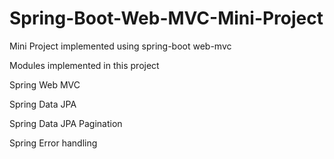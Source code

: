 # Spring-Boot-Web-MVC-Mini-Project
Mini Project implemented using spring-boot web-mvc

Modules implemented in this project

Spring Web MVC

Spring Data JPA

Spring Data JPA Pagination

Spring Error handling

